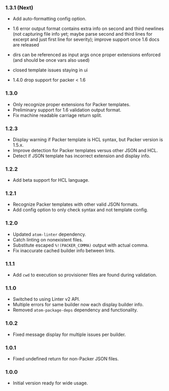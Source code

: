 ### 1.3.1 (Next)
- Add auto-formatting config option.

- 1.6 error output format contains extra info on second and third newlines (not capturing file info yet; maybe parse second and third lines for excerpt and just first line for severity); improve support once 1.6 docs are released
- dirs can be referenced as input args once proper extensions enforced (and should be once vars also used)
- closed template issues staying in ui
- 1.4.0 drop support for packer < 1.6

### 1.3.0
- Only recognize proper extensions for Packer templates.
- Preliminary support for 1.6 validation output format.
- Fix machine readable carriage return split.

### 1.2.3
- Display warning if Packer template is HCL syntax, but Packer version is 1.5.x.
- Improve detection for Packer templates versus other JSON and HCL.
- Detect if JSON template has incorrect extension and display info.

### 1.2.2
- Add beta support for HCL language.

### 1.2.1
- Recognize Packer templates with other valid JSON formats.
- Add config option to only check syntax and not template config.

### 1.2.0
- Updated `atom-linter` dependency.
- Catch linting on nonexistent files.
- Substitute escaped `%!(PACKER_COMMA)` output with actual comma.
- Fix inaccurate cached builder info between lints.

### 1.1.1
- Add `cwd` to execution so provisioner files are found during validation.

### 1.1.0
- Switched to using Linter v2 API.
- Multiple errors for same builder now each display builder info.
- Removed `atom-package-deps` dependency and functionality.

### 1.0.2
- Fixed message display for multiple issues per builder.

### 1.0.1
- Fixed undefined return for non-Packer JSON files.

### 1.0.0
- Initial version ready for wide usage.
